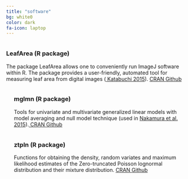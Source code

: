 ```yaml
---
title: "software"
bg: white0
color: dark
fa-icon: laptop
---
```


<div class="feature columns">
  <div class="column2 left">
    <h3>LeafArea (R package)</h3>
    <p>The package LeafArea allows one to conveniently run ImageJ software within R. The package provides a user-friendly, automated tool for measuring leaf area from digital images (<a href="http://link.springer.com/article/10.1007/s11284-015-1307-x"> Katabuchi 2015</a>). <a href="https://cran.r-project.org/web/packages/LeafArea/index.html"> CRAN </a> <a href="https://github.com/mattocci27/LeafArea">Github</a></p>
  </div>
  <div class="column2 right">
    <span class="leaf-img"></span>
  </div>
</div> <!-- end feature -->


<div class="feature columns">
  <div class="column2 left">
    <span class="mglmn-img"></span>
  </div>
  <div class="column2 right">
    <h3>mglmn (R package)</h3>
    <p>Tools for univariate and multivariate generalized linear models with model averaging and null model technique (used in <a href="http://onlinelibrary.wiley.com/doi/10.1111/jbi.12520/full"> Nakamura et al. 2015</a>).<a href="https://cran.r-project.org/web/packages/mglmn/index.html"> CRAN </a> <a href="https://github.com/mattocci27/mglmn">Github</a></p>


<div class="feature columns">
  <div class="column2 left">
    <h3>ztpln (R package)</h3>
    <p>Functions for obtaining the density, random variates and maximum likelihood estimates of the Zero-truncated Poisson lognormal distribution and their mixture distribution. <a href="https://cran.r-project.org/web/packages/ztpln/index.html"> CRAN </a> <a href="https://github.com/mattocci27/ztpln">Github</a></p>
  </div>
  <div class="column2 right">
    <span class="leaf-img"></span>
  </div>
</div> <!-- end feature -->



  </div>
</div> <!-- end feature -->
